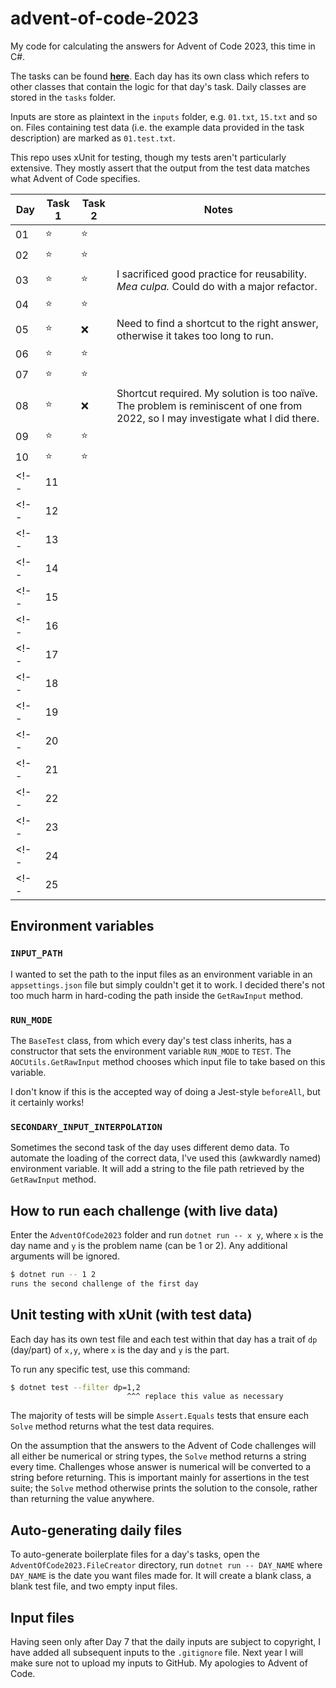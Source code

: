 # advent-of-code-2023

My code for calculating the answers for Advent of Code 2023, this time in C#.

The tasks can be found **[here](https://adventofcode.com/2023)**. Each day has its own class which refers to other classes that contain the logic for that day's task. Daily classes are stored in the `tasks` folder.

Inputs are store as plaintext in the `inputs` folder, e.g. `01.txt`, `15.txt` and so on. Files containing test data (i.e. the example data provided in the task description) are marked as `01.test.txt`.

This repo uses xUnit for testing, though my tests aren't particularly extensive. They mostly assert that the output from the test data matches what Advent of Code specifies.

| Day | Task 1 | Task 2 | Notes |
| --- | ------ | ------ | ----- |
| 01  | ⭐    | ⭐     |       |
| 02  | ⭐    | ⭐     |       |
| 03  | ⭐    | ⭐     | I sacrificed good practice for reusability. _Mea culpa._ Could do with a major refactor. |
| 04  | ⭐    | ⭐     |       |
| 05  | ⭐    | ❌     | Need to find a shortcut to the right answer, otherwise it takes too long to run. |
| 06  | ⭐    | ⭐     |       |
| 07  | ⭐    | ⭐     |       |
| 08  | ⭐    | ❌     | Shortcut required. My solution is too na&iuml;ve. The problem is reminiscent of one from 2022, so I may investigate what I did there. |
| 09  | ⭐    | ⭐     |       |
| 10  | ⭐    | ⭐     |       |
<!-- | 11  |        |        |       | -->
<!-- | 12  |        |        |       | -->
<!-- | 13  |        |        |       | -->
<!-- | 14  |        |        |       | -->
<!-- | 15  |        |        |       | -->
<!-- | 16  |        |        |       | -->
<!-- | 17  |        |        |       | -->
<!-- | 18  |        |        |       | -->
<!-- | 19  |        |        |       | -->
<!-- | 20  |        |        |       | -->
<!-- | 21  |        |        |       | -->
<!-- | 22  |        |        |       | -->
<!-- | 23  |        |        |       | -->
<!-- | 24  |        |        |       | -->
<!-- | 25  |        |        |       | -->

## Environment variables

### `INPUT_PATH`

I wanted to set the path to the input files as an environment variable in an `appsettings.json` file but simply couldn't get it to work. I decided there's not too much harm in hard-coding the path inside the `GetRawInput` method.

### `RUN_MODE`

The `BaseTest` class, from which every day's test class inherits, has a constructor that sets the environment variable `RUN_MODE` to `TEST`. The `AOCUtils.GetRawInput` method chooses which input file to take based on this variable.

I don't know if this is the accepted way of doing a Jest-style `beforeAll`, but it certainly works!

### `SECONDARY_INPUT_INTERPOLATION`

Sometimes the second task of the day uses different demo data. To automate the loading of the correct data, I've used this (awkwardly named) environment variable. It will add a string to the file path retrieved by the `GetRawInput` method.

## How to run each challenge (with live data)

Enter the `AdventOfCode2023` folder and run `dotnet run -- x y`, where `x` is the day name and `y` is the problem name (can be 1 or 2). Any additional arguments will be ignored.

```sh
$ dotnet run -- 1 2
runs the second challenge of the first day
```

## Unit testing with xUnit (with test data)

Each day has its own test file and each test within that day has a trait of `dp` (day/part) of `x,y`, where `x` is the day and `y` is the part.

To run any specific test, use this command:

```sh
$ dotnet test --filter dp=1,2
                          ^^^ replace this value as necessary
```

The majority of tests will be simple `Assert.Equals` tests that ensure each `Solve` method returns what the test data requires.

On the assumption that the answers to the Advent of Code challenges will all either be numerical or string types, the `Solve` method returns a string every time. Challenges whose answer is numerical will be converted to a string before returning. This is important mainly for assertions in the test suite; the `Solve` method otherwise prints the solution to the console, rather than returning the value anywhere.

## Auto-generating daily files

To auto-generate boilerplate files for a day's tasks, open the `AdventOfCode2023.FileCreator` directory, run `dotnet run -- DAY_NAME` where `DAY_NAME` is the date you want files made for. It will create a blank class, a blank test file, and two empty input files.

## Input files

Having seen only after Day 7 that the daily inputs are subject to copyright, I have added all subsequent inputs to the `.gitignore` file. Next year I will make sure not to upload my inputs to GitHub. My apologies to Advent of Code.
